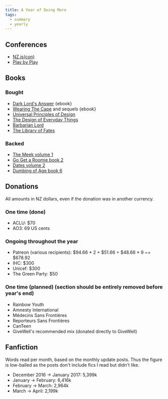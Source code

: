 ```yaml
---
title: A Year of Doing More
tags:
  - summary
  - yearly
---
```


## Conferences

- [NZ.js(con)](http://conference.javascript.org.nz/)
- [Play by Play](http://playbyplay.co.nz/)


## Books

### Bought

- [Dark Lord's Answer](https://www.amazon.com/Dark-Lords-Answer-Eliezer-Yudkowsky-ebook/dp/B01N9IPGWZ) {ebook}
- [Wearing The Cape](https://www.amazon.com/Wearing-Cape-Book-ebook/dp/B004XRCC1G) and sequels {ebook}
- [Universal Principles of Design](https://www.amazon.com/Universal-Principles-Design-Revised-Updated/dp/1592535879/)
- [The Design of Everyday Things](https://www.amazon.com/gp/product/0465050654/)
- [Barbarian Lord](https://www.amazon.com/Barbarian-Lord-Matt-Smith/dp/0547859066)
- [The Library of Fates](https://www.goodreads.com/book/show/32766747-the-library-of-fates)

### Backed

- [The Meek volume 1](https://www.kickstarter.com/projects/shingworks/the-meek-volume-1)
- [Go Get a Roomie book 2](https://www.kickstarter.com/projects/hiveworks/go-get-a-roomie-books-1-2-by-chloe-c/description)
- [Dates volume 2](https://www.kickstarter.com/projects/marginspublishing/dates-an-anthology-of-queer-historical-fiction-vol)
- [Dumbing of Age book 6](https://www.kickstarter.com/projects/326540223/dumbing-of-age-sixth-book-collection)


## Donations

All amounts in NZ dollars, even if the donation was in another currency.

### One time (done)

- ACLU: $70
- AO3: 69 US cents

### Ongoing throughout the year

- Patreon (various recipients): $94.66 * 2 + $51.66 + $48.66 * 9 ~= $678.92
- IHC: $300
- Unicef: $300
- The Green Party: $50

### One time (planned) (section should be entirely removed before year's end)

- Rainbow Youth
- Amnesty International
- Médecins Sans Frontières
- Reporteurs Sans Frontières
- CanTeen
- GiveWell's recommended mix (donated directly to GiveWell)

## Fanfiction

Words read per month, based on the monthly update posts. Thus the figure is
low-balled as the posts don't include fics I read but didn't like.

- December 2016 → January 2017: 5,399k
- January → February: 6,416k
- February → March: 2,964k
- March → April: 2,199k

